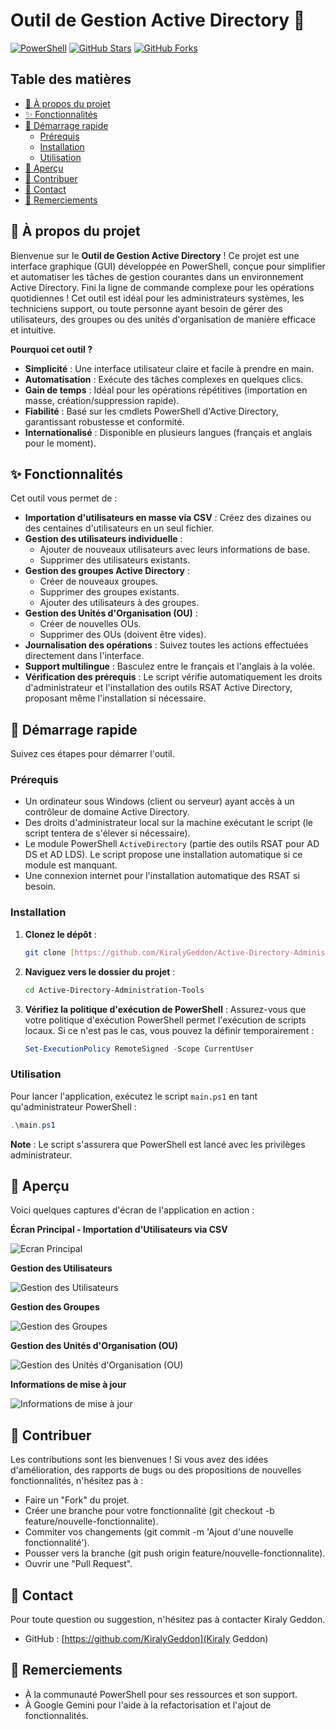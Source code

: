 # Outil de Gestion Active Directory 🚀

[![PowerShell](https://img.shields.io/badge/Made%20with-PowerShell-0078D4?style=for-the-badge&logo=powershell)](https://docs.microsoft.com/en-us/powershell/)
[![GitHub Stars](https://img.shields.io/github/stars/KiralyGeddon/Active-Directory-Administration-Tools?style=for-the-badge&color=brightgreen)](https://github.com/KiralyGeddon/Active-Directory-Administration-Tools/stargazers)
[![GitHub Forks](https://img.shields.io/github/forks/KiralyGeddon/Active-Directory-Administration-Tools?style=for-the-badge&color=blue)](https://github.com/KiralyGeddon/Active-Directory-Administration-Tools/network/members)

## Table des matières

* [🌟 À propos du projet](#-à-propos-du-projet)
* [✨ Fonctionnalités](#-fonctionnalités)
* [🚀 Démarrage rapide](#-démarrage-rapide)
    * [Prérequis](#prérequis)
    * [Installation](#installation)
    * [Utilisation](#utilisation)
* [📸 Aperçu](#-aperçu)
* [🤝 Contribuer](#-contribuer)
* [📧 Contact](#-contact)
* [🙏 Remerciements](#-remerciements)

## 🌟 À propos du projet

Bienvenue sur le **Outil de Gestion Active Directory** ! Ce projet est une interface graphique (GUI) développée en PowerShell, conçue pour simplifier et automatiser les tâches de gestion courantes dans un environnement Active Directory. Fini la ligne de commande complexe pour les opérations quotidiennes ! Cet outil est idéal pour les administrateurs systèmes, les techniciens support, ou toute personne ayant besoin de gérer des utilisateurs, des groupes ou des unités d'organisation de manière efficace et intuitive.

**Pourquoi cet outil ?**
* **Simplicité** : Une interface utilisateur claire et facile à prendre en main.
* **Automatisation** : Exécute des tâches complexes en quelques clics.
* **Gain de temps** : Idéal pour les opérations répétitives (importation en masse, création/suppression rapide).
* **Fiabilité** : Basé sur les cmdlets PowerShell d'Active Directory, garantissant robustesse et conformité.
* **Internationalisé** : Disponible en plusieurs langues (français et anglais pour le moment).

## ✨ Fonctionnalités

Cet outil vous permet de :

* **Importation d'utilisateurs en masse via CSV** : Créez des dizaines ou des centaines d'utilisateurs en un seul fichier.
* **Gestion des utilisateurs individuelle** :
    * Ajouter de nouveaux utilisateurs avec leurs informations de base.
    * Supprimer des utilisateurs existants.
* **Gestion des groupes Active Directory** :
    * Créer de nouveaux groupes.
    * Supprimer des groupes existants.
    * Ajouter des utilisateurs à des groupes.
* **Gestion des Unités d'Organisation (OU)** :
    * Créer de nouvelles OUs.
    * Supprimer des OUs (doivent être vides).
* **Journalisation des opérations** : Suivez toutes les actions effectuées directement dans l'interface.
* **Support multilingue** : Basculez entre le français et l'anglais à la volée.
* **Vérification des prérequis** : Le script vérifie automatiquement les droits d'administrateur et l'installation des outils RSAT Active Directory, proposant même l'installation si nécessaire.

## 🚀 Démarrage rapide

Suivez ces étapes pour démarrer l'outil.

### Prérequis

* Un ordinateur sous Windows (client ou serveur) ayant accès à un contrôleur de domaine Active Directory.
* Des droits d'administrateur local sur la machine exécutant le script (le script tentera de s'élever si nécessaire).
* Le module PowerShell `ActiveDirectory` (partie des outils RSAT pour AD DS et AD LDS). Le script propose une installation automatique si ce module est manquant.
* Une connexion internet pour l'installation automatique des RSAT si besoin.

### Installation

1.  **Clonez le dépôt** :
    ```bash
    git clone [https://github.com/KiralyGeddon/Active-Directory-Administration-Tools.git](https://github.com/KiralyGeddon/Active-Directory-Administration-Tools.git)
    ```
2.  **Naviguez vers le dossier du projet** :
    ```bash
    cd Active-Directory-Administration-Tools
    ```
3.  **Vérifiez la politique d'exécution de PowerShell** :
    Assurez-vous que votre politique d'exécution PowerShell permet l'exécution de scripts locaux. Si ce n'est pas le cas, vous pouvez la définir temporairement :
    ```powershell
    Set-ExecutionPolicy RemoteSigned -Scope CurrentUser
    ```

### Utilisation

Pour lancer l'application, exécutez le script `main.ps1` en tant qu'administrateur PowerShell :

```powershell
.\main.ps1
```

**Note** : Le script s'assurera que PowerShell est lancé avec les privilèges administrateur.

## 📸 Aperçu

Voici quelques captures d'écran de l'application en action :

**Écran Principal - Importation d'Utilisateurs via CSV**

![Ecran Principal](https://github.com/KiralyGeddon/Active-Directory-Administration-Tools/blob/main/images/1.png)

**Gestion des Utilisateurs**

![Gestion des Utilisateurs](https://github.com/KiralyGeddon/Active-Directory-Administration-Tools/blob/main/images/2.png)

**Gestion des Groupes**

![Gestion des Groupes](https://github.com/KiralyGeddon/Active-Directory-Administration-Tools/blob/main/images/3.png)

**Gestion des Unités d'Organisation (OU)**

![Gestion des Unités d'Organisation (OU)](https://github.com/KiralyGeddon/Active-Directory-Administration-Tools/blob/main/images/4.png)

**Informations de mise à jour**

![Informations de mise à jour](https://github.com/KiralyGeddon/Active-Directory-Administration-Tools/blob/main/images/5.png)

## 🤝 Contribuer

Les contributions sont les bienvenues ! Si vous avez des idées d'amélioration, des rapports de bugs ou des propositions de nouvelles fonctionnalités, n'hésitez pas à :
*	Faire un "Fork" du projet.
*	Créer une branche pour votre fonctionnalité (git checkout -b feature/nouvelle-fonctionnalite).
*	Commiter vos changements (git commit -m 'Ajout d'une nouvelle fonctionnalité').
*	Pousser vers la branche (git push origin feature/nouvelle-fonctionnalite).
*	Ouvrir une "Pull Request".

## 📧 Contact

Pour toute question ou suggestion, n'hésitez pas à contacter Kiraly Geddon.
*	GitHub : [https://github.com/KiralyGeddon](Kiraly Geddon)

## 🙏 Remerciements

*	À la communauté PowerShell pour ses ressources et son support.
*	À Google Gemini pour l'aide à la refactorisation et l'ajout de fonctionnalités.

